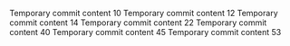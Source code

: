 Temporary commit content 10
Temporary commit content 12
Temporary commit content 14
Temporary commit content 22
Temporary commit content 40
Temporary commit content 45
Temporary commit content 53
